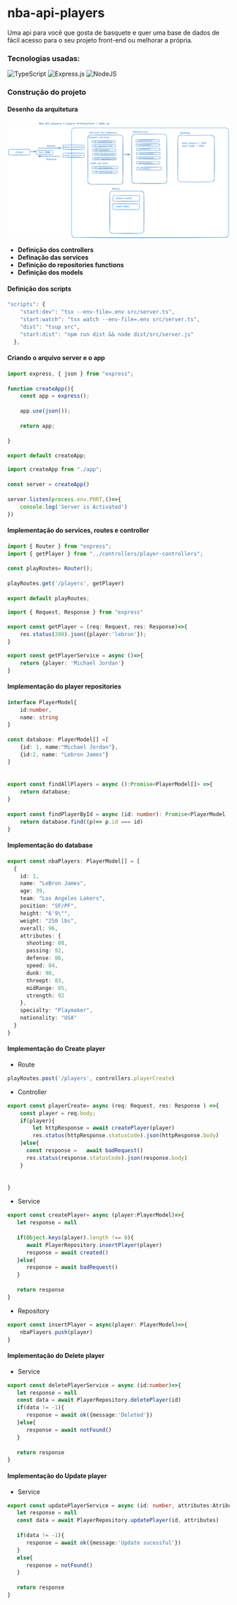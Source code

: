 # nba-api-players
Uma api para você que gosta de basquete e quer uma base de dados de fácil acesso para o seu projeto front-end ou melhorar a própria.

### Tecnologias usadas: 
![TypeScript](https://img.shields.io/badge/typescript-%23007ACC.svg?style=for-the-badge&logo=typescript&logoColor=white)
![Express.js](https://img.shields.io/badge/express.js-%23404d59.svg?style=for-the-badge&logo=express&logoColor=%2361DAFB)
![NodeJS](https://img.shields.io/badge/node.js-6DA55F?style=for-the-badge&logo=node.js&logoColor=white)
### Construção do projeto

#### Desenho da arquitetura
![Alt text](./docs/imgs/Nba-api-architecture.png "Optional Title")

- **Definição dos controllers**
- **Definação das services**
- **Definição do repositories functions**
- **Definição dos models**


#### Definição dos scripts

```ts
"scripts": {
    "start:dev": "tsx --env-file=.env src/server.ts",
    "start:watch": "tsx watch --env-file=.env src/server.ts",
    "dist": "tsup src",
    "start:dist": "npm run dist && node dist/src/server.js" 
  },
```

#### Criando o arquivo server e o app
```ts
import express, { json } from "express";

function createApp(){
    const app = express();

    app.use(json());
    
    return app;

}

export default createApp;
```

```ts
import createApp from "./app";

const server = createApp()

server.listen(process.env.PORT,()=>{
    console.log('Server is Activated')
})
```

#### Implementação do services, routes e controller

```ts
import { Router } from "express";
import { getPlayer } from "../controllers/player-controllers";

const playRoutes= Router();

playRoutes.get('/players', getPlayer)

export default playRoutes;
```

```ts
import { Request, Response } from "express"

export const getPlayer = (req: Request, res: Response)=>{
    res.status(200).json({player:'lebron'});
}
```

```ts
export const getPlayerService = async ()=>{
    return {player: 'Michael Jordan'}
}
```

#### Implementação do player repositories

```ts
interface PlayerModel{
    id:number,
    name: string
}

const database: PlayerModel[] =[
    {id: 1, name:"Michael Jordan"},
    {id:2, name: "Lebron James"}
] 


export const findAllPlayers = async ():Promise<PlayerModel[]> =>{
    return database;
}

export const findPlayerById = async (id: number): Promise<PlayerModel | undefined> =>{
    return database.find((p)=> p.id === id)
}
```

#### Implementação do database
```ts
export const nbaPlayers: PlayerModel[] = [
  {
    id: 1,
    name: "LeBron James",
    age: 39,
    team: "Los Angeles Lakers",
    position: "SF/PF",
    height: "6'9\"",
    weight: "250 lbs",
    overall: 96,
    attributes: {
      shooting: 88,
      passing: 92,
      defense: 86,
      speed: 84,
      dunk: 90,
      threept: 83,
      midRange: 85,
      strength: 92
    },
    specialty: "Playmaker",
    nationality: "USA"
  }
} 
```
#### Implementação do Create player 
- Route
```ts
playRoutes.post('/players', controllers.playerCreate)
```
- Controller
```ts
export const playerCreate= async (req: Request, res: Response ) =>{
    const player = req.body;
    if(player){
        let httpResponse = await createPlayer(player)
        res.status(httpResponse.statusCode).json(httpResponse.body)
    }else{
      const response =   await badRequest()
      res.status(response.statusCode).json(response.body)
    }
    
    
} 
```
- Service
```ts
export const createPlayer= async (player:PlayerModel)=>{
   let response = null
   
   if(Object.keys(player).length !== 0){
      await PlayerRepository.insertPlayer(player)
      response = await created()
   }else{
      response = await badRequest()
   }

   return response
}
```
- Repository
```ts
export const insertPlayer = async(player: PlayerModel)=>{
    nbaPlayers.push(player)
}
```

#### Implementação do Delete player

- Service
```ts
export const deletePlayerService = async (id:number)=>{
   let response = null
   const data = await PlayerRepository.deletePlayer(id)
   if(data != -1){
      response = await ok({message:'Deleted'})
   }else{
      response = await notFound()
   }

   return response
} 
```

#### Implementação do Update player
- Service
```ts
export const updatePlayerService = async (id: number, attributes:AtributesModel) =>{
   let response = null
   const data = await PlayerRepository.updatePlayer(id, attributes)

   if(data != -1){
      response = await ok({message:'Update sucessful'})
   }
   else{
      response = notFound()
   }

   return response
}
```